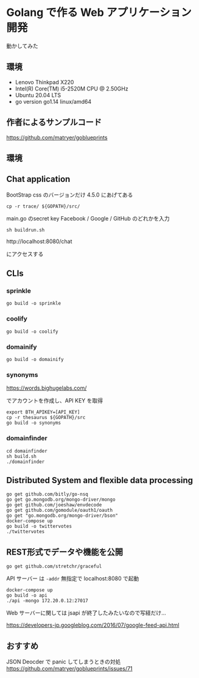# Golang で作る Web アプリケーション開発

動かしてみた

## 環境
* Lenovo Thinkpad X220
* Intel(R) Core(TM) i5-2520M CPU @ 2.50GHz
* Ubuntu 20.04 LTS
* go version go1.14 linux/amd64 

## 作者によるサンプルコード

https://github.com/matryer/goblueprints

## 環境



## Chat application


BootStrap css のバージョンだけ 4.5.0 にあげてある

```
cp -r trace/ ${GOPATH}/src/
```

main.go のsecret key Facebook / Google / GitHub のどれかを入力

```
sh buildrun.sh
```

http://localhost:8080/chat

にアクセスする

## CLIs


### sprinkle

```
go build -o sprinkle
```

### coolify

```
go build -o coolify
```
### domainify

```
go build -o domainify
```

### synonyms

https://words.bighugelabs.com/

でアカウントを作成し、API KEY を取得

```
export BTH_APIKEY=[API_KEY]
cp -r thesaurus ${GOPATH}/src
go build -o synonyms
```

### domainfinder

```
cd domainfinder
sh build.sh
./domainfinder
```

## Distributed System and flexible data processing

```
go get github.com/bitly/go-nsq
go get go.mongodb.org/mongo-driver/mongo
go get github.com/joeshaw/envdecode
go get github.com/gomodule/oauth1/oauth
go get "go.mongodb.org/mongo-driver/bson"
docker-compose up
go build -o twittervotes
./twittervotes
```

## REST形式でデータや機能を公開

```
go get github.com/stretchr/graceful
```

API サーバー は `-addr` 無指定で localhost:8080 で起動
```
docker-compose up
go build -o api
./api -mongo 172.20.0.12:27017
```

Web サーバーに関しては  jsapi が終了したみたいなので写経だけ…

https://developers-jp.googleblog.com/2016/07/google-feed-api.html

## おすすめ

JSON Deocder で panic してしまうときの対処
https://github.com/matryer/goblueprints/issues/71
